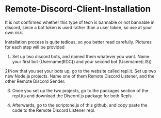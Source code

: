 # Remote-Discord-Client-Installation
It is not confirmed whether this type of tech is bannable or not bannable in discord, since a bot token is used rather than a user token, so use at your own risk. 

Installation process is quite tedious, so you better read carefully. Pictures for each step will be provided

1) Set up two discord bots, and named them whatever you want. Name your first bot (Username(RDC)) and your second bot (Username(LIS))

2)Now that you set your bots up, go to the website called repl.it. Set up two new Node.js projects. Name one of them Remote Discord Listener, and the other Remote Discord Sender. 

3) Once you set up the two projects, go to the packages section of the repl.its and download the Discord.js package for both Repls. 

4) Afterwards, go to the scriptone.js of this github, and copy paste the code to the Remote Discord Listener repl. 
